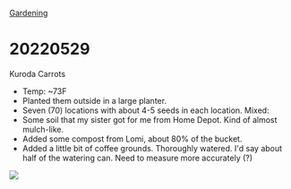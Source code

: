 [Gardening](index.md)
# 20220529

Kuroda Carrots
* Temp: ~73F
* Planted them outside in a large planter.
* Seven (70) locations with about 4-5 seeds in each location.
Mixed:
* Some soil that my sister got for me from Home Depot. Kind of almost mulch-like.
* Added some compost from Lomi, about 80% of the bucket.
* Added a little bit of coffee grounds.
Thoroughly watered. I'd say about half of the watering can. Need to measure more accurately (?)

![](https://drive.google.com/file/d/113OK70ghl4gliaAcgpvHC4XdDwNGds81/view?usp=sharing)